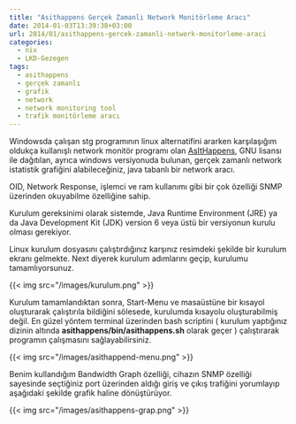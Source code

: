 ```yaml
---
title: "Asithappens Gerçek Zamanli Network Monitörleme Aracı"
date: 2014-01-03T13:39:38+03:00
url: 2014/01/asithappens-gercek-zamanli-network-monitorleme-araci
categories:
  - nix
  - LKD-Gezegen
tags:
  - asithappens
  - gerçek zamanlı
  - grafik
  - network
  - network monitoring tool
  - trafik monitörleme aracı
---
```

Windowsda çalışan stg programının linux alternatifini ararken karşılaşığım oldukça kullanışlı network monitör programı olan [AsItHappens](http://www.abrahams.co.nz/asithappens/), GNU lisansı ile dağıtılan, ayrıca windows versiyonuda bulunan,  gerçek zamanlı network istatistik grafiğini alabileceğiniz, java tabanlı bir network aracı.

OID, Network Response, işlemci ve ram kullanımı gibi bir çok özelliği SNMP üzerinden okuyabilme özelliğine sahip.

Kurulum gereksinimi olarak sistemde,  Java Runtime Environment (JRE) ya da Java Development Kit (JDK) version 6 veya üstü bir versiyonun kurulu olması gerekiyor.

Linux kurulum dosyasını çalıştırdığınız karşınız resimdeki şekilde bir kurulum ekranı gelmekte. Next diyerek kurulum adımlarını geçip, kurulumu tamamlıyorsunuz.

{{< img src="/images/kurulum.png" >}}

Kurulum tamamlandıktan sonra, Start-Menu ve masaüstüne bir kısayol oluşturarak çalıştırıla bildiğini sölesede, kurulumda kısayolu oluşturabilmiş değil. En güzel yöntem terminal üzerinden bash scriptini ( kurulum yaptığınız dizinin altında **asithappens/bin/asithappens.sh** olarak geçer ) çalıştırarak programın çalışmasını sağlayabilirsiniz.

{{< img src="/images/asithappend-menu.png" >}}

Benim kullandığım Bandwidth Graph özelliği, cihazın SNMP özelliği sayesinde seçtiğiniz port üzerinden aldığı giriş ve çıkış trafiğini yorumlayıp aşağıdaki şekilde grafik haline dönüştürüyor.

{{< img src="/images/asithappens-grap.png" >}}
